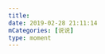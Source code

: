 ```yaml
---
title: 
date: 2019-02-28 21:11:14
mCategories: [说说]
type: moment
---
```


<div id="pics-20190228211114"></div>

<script src="/lib/moment/pics.js"></script>
<script>
var data = [
    {"link": "2019-02-28_000000.jpeg", "type": "shuoshuo"}
];
picsRender(data, "pics-20190228211114");
</script>
